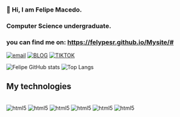 
### 👋 Hi, I am Felipe Macedo. 
### Computer Science undergraduate.
### you can find me on: https://felypesr.github.io/Mysite/#
[![email](https://img.shields.io/badge/Gmail-D14836?style=for-the-badge&logo=gmail&logoColor=white
)]( felipesrmacedo.45@gmail.com) [![BLOG](https://img.shields.io/badge/Instagram-E4405F?style=for-the-badge&logo=instagram&logoColor=white)](https://www.instagram.com/sfelipe_45?igsh=MXQ1cGwzMGU3cm1zbg==) [![TIKTOK](https://img.shields.io/badge/TikTok-000000?style=for-the-badge&logo=tiktok&logoColor=white)](https://www.tiktok.com/@dev_feh?is_from_webapp=1&sender_device=pc)




![Felipe GitHub stats](https://github-readme-stats.vercel.app/api?username=FelypeSR&show_icons=true&theme=tokyonight)
![Top Langs](https://github-readme-stats.vercel.app/api/top-langs/?username=FelypeSR&hide_progress=true)

## My technologies
<div  style = "display : inline_block"> </br>
<img  align = "center"alt="html5" src = "https://img.shields.io/badge/HTML5-E34F26?style=for-the-badge&logo=html5&logoColor=white"/>
<img  align = "center"alt="html5" src = "https://img.shields.io/badge/C%23-239120?style=for-the-badge&logo=c-sharp&logoColor=white"/>
<img  align = "center"alt="html5" src = "https://img.shields.io/badge/Java-ED8B00?style=for-the-badge&logo=openjdk&logoColor=whit"/>
<img  align = "center"alt="html5" src = "https://img.shields.io/badge/Python-14354C?style=for-the-badge&logo=python&logoColor=white"/>
<img  align = "center"alt="html5" src = "https://img.shields.io/badge/Unity-100000?style=for-the-badge&logo=unity&logoColor=white"/>
<img  align = "center"alt="html5" src = "https://img.shields.io/badge/C-00599C?style=for-the-badge&logo=c&logoColor=white"/>
</div> 


